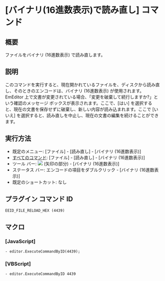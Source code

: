 # \[バイナリ(16進数表示)で読み直し\] コマンド

## 概要

ファイルをバイナリ (16進数表示) で読み直します。

## 説明

このコマンドを実行すると、現在開かれているファイルを、ディスクから読み直し、そのときのエンコードは、バイナリ (16進数表示) が使用されます。EmEditor
上で文書が変更されている場合、「変更を破棄して続行しますか?」という確認のメッセージ ボックスが表示されます。ここで、\[はい\]
を選択すると、現在の文書を保存せずに破棄し、新しい内容が読み込まれます。ここで \[いいえ\]
を選択すると、読み直しを中止し、現在の文書の編集を続けることができます。

## 実行方法

- 既定のメニュー: \[ファイル\] \- \[読み直し\] \- \[バイナリ (16進数表示)\]
- [すべてのコマンド](../../glossary/allcommands): \[ファイル\] \- \[読み直し\] \- \[バイナリ (16進数表示)\]
- ツール バー: ![](../../images/reload..png) (矢印の部分) \- \[バイナリ (16進数表示)\]
- ステータス バー: エンコードの項目をダブルクリック \- \[バイナリ (16進数表示)\]
- 既定のショートカット: なし

## プラグイン コマンド ID

```
EEID_FILE_RELOAD_HEX (4439)
```

## マクロ

### \[JavaScript\]

```
- editor.ExecuteCommandByID(4439);
```

### \[VBScript\]

```
- editor.ExecuteCommandByID 4439
```
